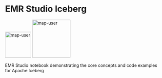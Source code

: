 # EMR Studio Iceberg

<img width="85" alt="map-user" src="https://img.shields.io/badge/views-303-green"> <img width="125" alt="map-user" src="https://img.shields.io/badge/unique visits-117-green">

EMR Studio notebook demonstrating the core concepts and code examples for Apache Iceberg
